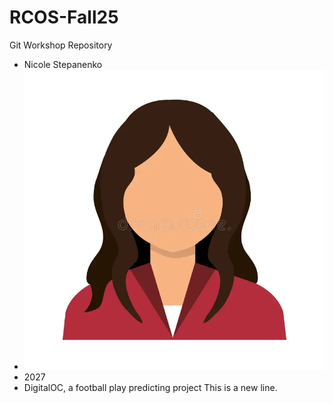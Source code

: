 # RCOS-Fall25
Git Workshop Repository

- Nicole Stepanenko
- ![Photo filler](RCOS_exercise_photo.webp)
- 2027
- DigitalOC, a football play predicting project
This is a new line.
